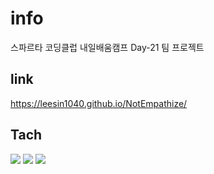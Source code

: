 # info
스파르타 코딩클럽 내일배움캠프 Day-21 팀 프로젝트


## link
https://leesin1040.github.io/NotEmpathize/


## Tach
 <img src="https://img.shields.io/badge/HTML-E34F26?style=for-the-badge&logo=html5&logoColor=white"/>  <img src="https://img.shields.io/badge/CSS-1572B6?style=for-the-badge&logo=css3&logoColor=white"/>  <img src="https://img.shields.io/badge/JavaScript-F7DF1E?style=for-the-badge&logo=javascript&logoColor=white"/>

